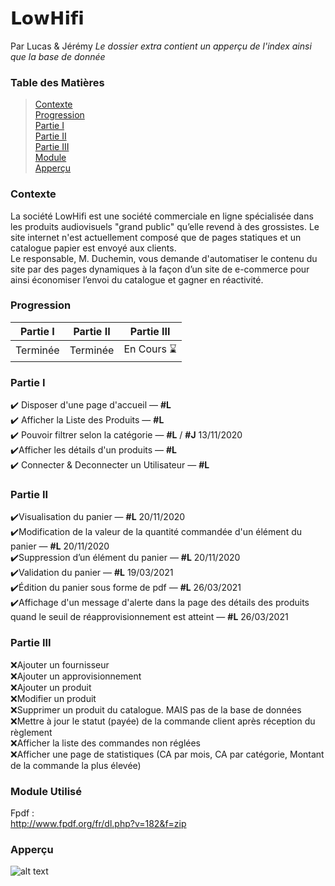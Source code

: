 # 𝗟𝗼𝘄𝗛𝗶𝗳𝗶

Par Lucas & Jérémy
*Le dossier extra contient un apperçu de l'index ainsi que la base de donnée*

### Table des Matières

> [Contexte](#Contexte)  
> [Progression](#Progression)  
> [Partie I](#Partie-I)  
> [Partie II](#Partie-II)  
> [Partie III](#Partie-III)  
> [Module](#Module-Utilisé)  
> [Apperçu](#Apperçu)

### Contexte
La société LowHifi est une société commerciale en ligne spécialisée dans les produits audiovisuels "grand public" qu’elle
revend à des grossistes. Le site internet n'est actuellement composé que de pages statiques et un catalogue papier est
envoyé aux clients.  
Le responsable, M. Duchemin, vous demande d'automatiser le contenu du site par des pages dynamiques à la façon
d’un site de e-commerce pour ainsi économiser l’envoi du catalogue et gagner en réactivité.  

### Progression

|   Partie I   |  Partie II  |  Partie III  |
| ------------ |------------ | ------------ |
|   Terminée   |   Terminée  |  En Cours ⌛ |

### Partie I
  
 ✔️ Disposer d'une page d'accueil — **#L**  
 ✔️ Afficher la Liste des Produits — **#L**  
 ✔️ Pouvoir filtrer selon la catégorie — **#L** / **#J** 13/11/2020  
 ✔️Afficher les détails d'un produits — **#L**  
 ✔️ Connecter & Deconnecter un Utilisateur — **#L**  

### Partie II
  
 ✔️Visualisation du panier — **#L** 20/11/2020  
 ✔️Modification de la valeur de la quantité commandée d'un élément du panier — **#L** 20/11/2020  
 ✔️Suppression d’un élément du panier — **#L** 20/11/2020  
 ✔️Validation du panier — **#L** 19/03/2021  
 ✔️Édition du panier sous forme de pdf — **#L** 26/03/2021  
 ✔️Affichage d'un message d'alerte dans la page des détails des produits quand le seuil de réapprovisionnement est atteint — **#L** 26/03/2021  
 
 ### Partie III
 ❌Ajouter un fournisseur  
 ❌Ajouter un approvisionnement  
 ❌Ajouter un produit  
 ❌Modifier un produit  
 ❌Supprimer un produit du catalogue. MAIS pas de la base de données  
 ❌Mettre à jour le statut (payée) de la commande client après réception du règlement  
 ❌Afficher la liste des commandes non réglées  
 ❌Afficher une page de statistiques (CA par mois, CA par catégorie, Montant de la commande la plus élevée)  
 
### Module Utilisé

Fpdf :  
http://www.fpdf.org/fr/dl.php?v=182&f=zip

### Apperçu

![alt text](https://github.com/Itoshuga/LowHifi/blob/main/extra/apperçu.png?raw=true)
